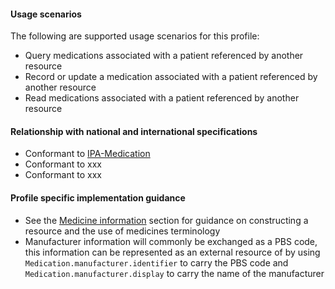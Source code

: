 #### Usage scenarios

The following are supported usage scenarios for this profile:

- Query medications associated with a patient referenced by another resource
- Record or update a medication associated with a patient referenced by another resource
- Read medications associated with a patient referenced by another resource


#### Relationship with national and international specifications
- Conformant to [IPA-Medication](http://hl7.org/fhir/uv/ipa/StructureDefinition/ipa-medication)
- Conformant to xxx
- Conformant to xxx


#### Profile specific implementation guidance
- See the [Medicine information](guidance.html#medicine-information) section for guidance on constructing a resource and the use of medicines terminology
- Manufacturer information will commonly be exchanged as a PBS code, this information can be represented as an external resource of by using `Medication.manufacturer.identifier` to carry the PBS code and `Medication.manufacturer.display` to carry the name of the manufacturer  
